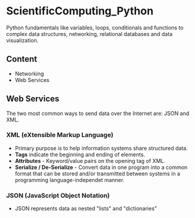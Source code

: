 # ScientificComputing_Python

Python fundamentals like variables, loops, conditionals and functions to complex data structures, networking, relational databases and data visualization.

## Content
- Networking
- Web Services


## Web Services
The two most common ways to send data over the Internet are: JSON and XML.

### XML (eXtensible Markup Language)
- Primary purpose is to help information systems share structured data.
- **Tags** indicate the beginning and ending of elements.
- **Attributes** - Keyword/value pairs on the opening tag of XML.
- **Serialize / De-Serialize** - Convert data in one program into a common format that can be stored and/or transmitted between systems in a programming language-independet manner.

### JSON (JavaScript Object Notation)
- JSON represents data as nested "lists" and "dictionaries"
